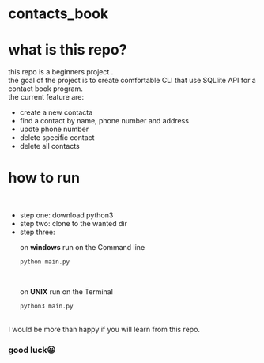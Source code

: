 # contacts_book
# what is this repo?
this repo is a  beginners project .</br>
the goal of the project is to create comfortable CLI that use SQLlite API for a contact book program.</br>
the current feature are:</br>
* create a new contacta
* find  a contact by name, phone number and address
* updte phone number
* delete specific contact
* delete all contacts

# how to run
</br>

* step one: download python3
* step two: clone to the wanted dir
* step three: 
<ul>
  
  on **windows** run on the Command line</br>

    python main.py
</ul>          
</br>
 
<ul>
  
  on **UNIX** run on the Terminal</br>
 
    python3 main.py
</ul>
</br>
I would be more than happy if you will learn from this repo.
</br>

### good luck😀
